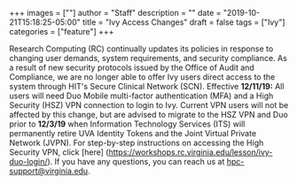 +++
images = [""]
author = "Staff"
description = ""
date = "2019-10-21T15:18:25-05:00"
title = "Ivy Access Changes"
draft = false
tags = ["Ivy"]
categories = ["feature"]
+++


Research Computing (RC) continually updates its policies in response to changing user demands, system requirements, and security compliance.
As a result of new security protocols issued by the Office of Audit and Compliance, we are no longer able to offer Ivy users direct access to the system through HIT's Secure Clinical Network (SCN).
Effective <strong>12/11/19:</strong> All users will need Duo Mobile multi-factor authentication (MFA) and a High Security (HSZ) VPN connection to login to Ivy.
Current VPN users will not be affected by this change, but are advised to migrate to the HSZ VPN and Duo prior to <strong>12/3/19</strong> when Information Technology Services (ITS) will permanently retire UVA Identity Tokens and the Joint Virtual Private Network (JVPN).
For step-by-step instructions on accessing the High Security VPN, click [here] (https://workshops.rc.virginia.edu/lesson/ivy-duo-login/).
If you have any questions, you can reach us at hpc-support@virginia.edu.


